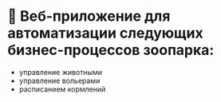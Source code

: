 # 🐨 Веб-приложение для автоматизации следующих бизнес-процессов зоопарка:

* управление животными
* управление вольерами
* расписанием кормлений
